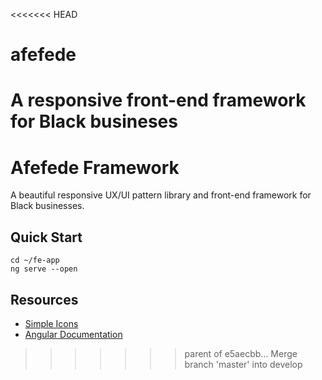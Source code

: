 <<<<<<< HEAD
# afefede
A responsive front-end framework for Black busineses
=======
# Afefede Framework
A beautiful responsive UX/UI pattern library and front-end framework for Black businesses.

## Quick Start

```
cd ~/fe-app
ng serve --open
```

## Resources
- [Simple Icons](https://github.com/simple-icons)
- [Angular Documentation](https://angular.io/guide/quickstart)
>>>>>>> parent of e5aecbb... Merge branch 'master' into develop
